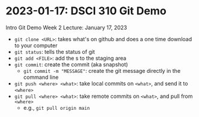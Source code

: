 # 2023-01-17: DSCI 310 Git Demo
Intro Git Demo
Week 2 Lecture: January 17, 2023

- `git clone <URL>`: takes what's on github and does a one time download to your computer
- `git status`: tells the status of git
- `git add <FILE>`: add the <FILE>s to the staging area
- `git commit`: create the commit (aka snapshot)
    - `git commit -m "MESSAGE"`: create the git message directly in the command line
- `git push <where> <what>`: take local commits on `<what>`, and send it to `<where>`
- `git pull <where> <what>`: take remote commits on `<what>`, and pull from `<where>`
    - e.g., `git pull origin main`